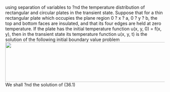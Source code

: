 using separation of variables to ?nd the temperature distribution of rectangular and circular plates in the transient state.
Suppose that for a thin rectangular plate which occupies the plane region 0 ? x ? a, 0 ? y ? b, the top and bottom faces are insulated, and that its four edges are held at zero temperature. If the plate has the initial temperature function u(x, y, 0) = f(x, y), then in the transient state its temperature function u(x, y, t) is the solution of the following initial boundary value problem
<img src="https://icompile.eladkarako.com/_uploads/2010-09-11_162458.gif" alt="" title="2010-09-11_162458" width="543" height="126" class="alignnone size-full wp-image-156" />
We shall ?nd the solution of (36.1)
